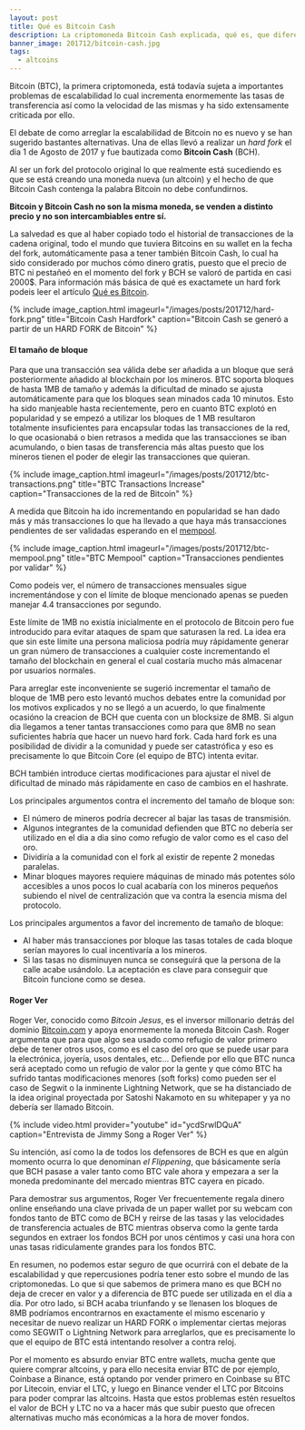 ```yaml
---
layout: post
title: Qué es Bitcoin Cash
description: La criptomoneda Bitcoin Cash explicada, qué es, que diferencias tiene con Bitcoin y dónde comprarla
banner_image: 201712/bitcoin-cash.jpg
tags:
  - altcoins
---
```

Bitcoin (BTC), la primera criptomoneda, está todavía sujeta a importantes problemas de escalabilidad lo cual incrementa enormemente las tasas de transferencia así como la velocidad de las mismas y ha sido extensamente criticada por ello.

El debate de como arreglar la escalabilidad de Bitcoin no es nuevo y se han sugerido bastantes alternativas. Una de ellas llevó a realizar un *hard fork* el dia 1 de Agosto de 2017 y fue bautizada como **Bitcoin Cash** (BCH).

<!--more-->

Al ser un fork del protocolo original lo que realmente está sucediendo es que se está creando una moneda nueva (un altcoin) y el hecho de que Bitcoin Cash contenga la palabra Bitcoin no debe confundirnos.

**Bitcoin y Bitcoin Cash no son la misma moneda, se venden a distinto precio y no son intercambiables entre sí.**

La salvedad es que al haber copiado todo el historial de transacciones de la cadena original, todo el mundo que tuviera Bitcoins en su wallet en la fecha del fork, automáticamente pasa a tener también Bitcoin Cash, lo cual ha sido considerado por muchos cómo dinero gratis, puesto que el precio de BTC ni pestañeó en el momento del fork y BCH se valoró de partida en casi 2000$. Para información más básica de qué es exactamete un hard fork podeis leer el artículo [Qué es Bitcoin](../que-es-bitcoin).


{% include image_caption.html imageurl="/images/posts/201712/hard-fork.png" title="Bitcoin Cash Hardfork" caption="Bitcoin Cash se generó a partir de un HARD FORK de Bitcoin" %}

#### El tamaño de bloque

Para que una transacción sea válida debe ser añadida a un bloque que será posteriormente añadido al blockchain por los mineros. BTC soporta bloques de hasta 1MB de tamaño y además la dificultad de minado se ajusta automáticamente para que los bloques sean minados cada 10 minutos. Esto ha sido manjeable hasta recientemente, pero en cuanto BTC explotó en popularidad y se empezó a utilizar los bloques de 1 MB resultaron totalmente insuficientes para encapsular todas las transacciones de la red, lo que ocasionabá o bien retrasos a medida que las transacciones se iban acumulando, o bien tasas de transferencia más altas puesto que los mineros tienen el poder de elegir las transacciones que quieran.


{% include image_caption.html imageurl="/images/posts/201712/btc-transactions.png" title="BTC Transactions Increase" caption="Transacciones de la red de Bitcoin" %}

A medida que Bitcoin ha ido incrementando en popularidad se han dado más y más transacciones lo que ha llevado a que haya más transacciones pendientes de ser validadas esperando en el [mempool](https://blockchain.info/charts/mempool-size). 

{% include image_caption.html imageurl="/images/posts/201712/btc-mempool.png" title="BTC Mempool" caption="Transacciones pendientes por validar" %}

Como podeis ver, el número de transacciones mensuales sigue incrementándose y con el límite de bloque mencionado apenas se pueden manejar 4.4 transacciones por segundo.

Este límite de 1MB no existía inicialmente en el protocolo de Bitcoin pero fue introducido para evitar ataques de spam que saturasen la red. La idea era que sin este límite una persona maliciosa podría muy rápidamente generar un gran número de transacciones a cualquier coste incrementando el tamaño del blockchain en general el cual costaría mucho más almacenar por usuarios normales.

Para arreglar este inconveniente se sugerió incrementar el tamaño de bloque de 1MB pero esto levantó muchos debates entre la comunidad por los motivos explicados y no se llegó a un acuerdo, lo que finalmente ocasióno la creacion de BCH que cuenta con un blocksize de 8MB. Si algun dia llegamos a tener tantas transacciones como para que 8MB no sean suficientes habría que hacer un nuevo hard fork. Cada hard fork es una posibilidad de dividir a la comunidad y puede ser catastrófica y eso es precisamente lo que Bitcoin Core (el equipo de BTC) intenta evitar.

BCH también introduce ciertas modificaciones para ajustar el nivel de dificultad de minado más rápidamente en caso de cambios en el hashrate.

Los principales argumentos contra el incremento del tamaño de bloque son:
* El número de mineros podría decrecer al bajar las tasas de transmisión.
* Algunos integrantes de la comunidad defienden que BTC no debería ser utilizado en el dia a dia sino como refugio de valor como es el caso del oro.
* Dividiría a la comunidad con el fork al existir de repente 2 monedas paralelas.
* Minar bloques mayores requiere máquinas de minado más potentes sólo accesibles a unos pocos lo cual acabaría con los mineros pequeños subiendo el nivel de centralización que va contra la esencia misma del protocolo.
 
Los principales argumentos a favor del incremento de tamaño de bloque:
* Al haber más transacciones por bloque las tasas totales de cada bloque serían mayores lo cual incentivaría a los mineros.
* Si las tasas no disminuyen nunca se conseguirá que la persona de la calle acabe usándolo. La aceptación es clave para conseguir que Bitcoin funcione como se desea.
 
#### Roger Ver

Roger Ver, conocido como *Bitcoin Jesus*, es el inversor millonario detrás del dominio [Bitcoin.com](www.bitcoin.com) y apoya enormemente la moneda Bitcoin Cash. Roger argumenta que para que algo sea usado como refugio de valor primero debe de tener otros usos, como es el caso del oro que se puede usar para la electrónica, joyería, usos dentales, etc...
Defiende por ello que BTC nunca será aceptado como un refugio de valor por la gente y que cómo BTC ha sufrido tantas modificaciones menores (soft forks) como pueden ser el caso de Segwit o la inminente Lightning Network, que se ha distanciado de la idea original proyectada por Satoshi Nakamoto en su whitepaper y ya no debería ser llamado Bitcoin.

{% include video.html provider="youtube" id="ycdSrwlDQuA" caption="Entrevista de Jimmy Song a Roger Ver" %}

Su intención, así como la de todos los defensores de BCH es que en algún momento ocurra lo que denominan *el Flippening*, que básicamente sería que BCH pasase a valer tanto como BTC vale ahora y empezara a ser la moneda predominante del mercado mientras BTC cayera en picado.

Para demostrar sus argumentos, Roger Ver frecuentemente regala dinero online enseñando una clave privada de un paper wallet por su webcam con fondos tanto de BTC como de BCH y reirse de las tasas y las velocidades de transferencia actuales de BTC mientras observa como la gente tarda segundos en extraer los fondos BCH por unos céntimos y casi una hora con unas tasas ridiculamente grandes para los fondos BTC.

En resumen, no podemos estar seguro de que ocurrirá con el debate de la escalabilidad y que repercusiones podría tener esto sobre el mundo de las criptomonedas. Lo que si que sabemos de primera mano es que BCH no deja de crecer en valor y a diferencia de BTC puede ser utilizada en el día a día. Por otro lado, si BCH acaba triunfando y se llenasen los bloques de 8MB podríamos encontrarnos en exactamente el mismo escenario y necesitar de nuevo realizar un HARD FORK o implementar ciertas mejoras como SEGWIT o Lightning Network para arreglarlos, que es precisamente lo que el equipo de BTC está intentando resolver a contra reloj.

Por el momento es absurdo enviar BTC entre wallets, mucha gente que quiere comprar altcoins, y para ello necesita enviar BTC de por ejemplo, Coinbase a Binance, está optando por vender primero en Coinbase su BTC por Litecoin, enviar el LTC, y luego en Binance vender el LTC por Bitcoins para poder comprar las altcoins. Hasta que estos problemas estén resueltos el valor de BCH y LTC no va a hacer más que subir puesto que ofrecen alternativas mucho más económicas a la hora de mover fondos.